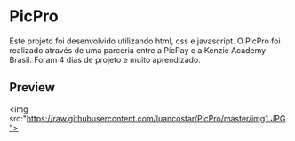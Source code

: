 # PicPro

Este projeto foi desenvolvido utilizando html, css e javascript. 
O PicPro foi realizado através de uma parceria entre a PicPay e a Kenzie Academy Brasil. Foram 4 dias de projeto e muito aprendizado.

## Preview
<img src:"https://raw.githubusercontent.com/luancostar/PicPro/master/img1.JPG">
